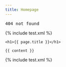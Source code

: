 ```yaml
---
title: Homepage
---
```

<pre>404 not found</pre>

{% include test.xml %}

    <h1>{{ page.title }}</h1>

    {{ content }}

{% include test.xml %}
